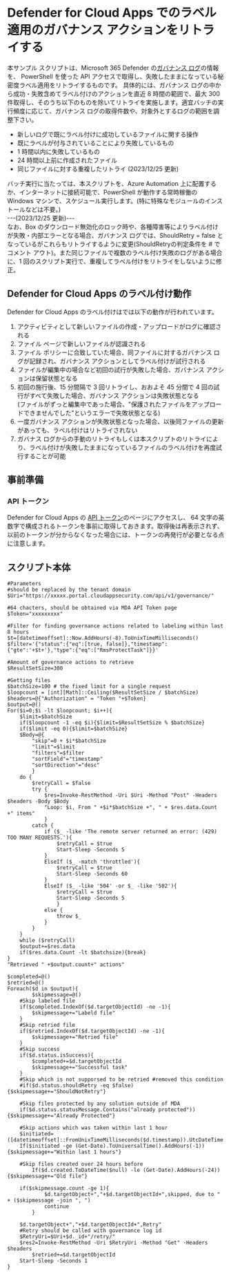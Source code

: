 # Defender for Cloud Apps でのラベル適用のガバナンス アクションをリトライする
本サンプル スクリプトは、Microsoft 365 Defender の[ガバナンス ログ](https://security.microsoft.com/cloudapps/governance-log)の情報を、
PowerShell を使った API アクセスで取得し、失敗したままになっている秘密度ラベル適用をリトライするものです。
具体的には、ガバナンス ログの中から成功・失敗含めてラベル付けのアクションを直近 8 時間の範囲で、最大 300 件取得し、そのうち以下のものを除いてリトライを実施します。適宜バッチの実行頻度に応じて、ガバナンス ログの取得件数や、対象外とするログの範囲を調整下さい。   
- 新しいログで既にラベル付けに成功しているファイルに関する操作
- 既にラベルが付与されていることにより失敗しているもの
- 1 時間以内に失敗しているもの
- 24 時間以上前に作成されたファイル
- 同じファイルに対する重複したリトライ (2023/12/25 更新)

バッチ実行に当たっては、本スクリプトを、Azure Automation 上に配置するか、インターネットに接続可能で、PowerShell が動作する常時稼働の Windows マシンで、スケジュール実行します。(特に特殊なモジュールのインストールなどは不要。)    
---(2023/12/25 更新)---   
なお、Box のダウンロード無効化のロック時や、各種障害等によりラベル付けが失敗・内部エラーとなる場合、ガバナンス ログでは、ShouldRetry = false となっているがこれらもリトライするように変更(ShouldRetryの判定条件を # でコメント アウト)。また同じファイルで複数のラベル付け失敗のログがある場合に、1 回のスクリプト実行で、重複してラベル付けをリトライをしないように修正。
## Defender for Cloud Apps のラベル付け動作
Defender for Cloud Apps のラベル付けはでは以下の動作が行われています。
1. アクティビティとして新しいファイルの作成・アップロードがログに確認される
1. ファイル ページで新しいファイルが認識される
1. ファイル ポリシーに合致していた場合、同ファイルに対するガバナンス ログが記録され、ガバナンス アクションとしてラベル付けが試行される
1. ファイルが編集中の場合など初回の試行が失敗した場合、ガバナンス アクションは保留状態となる
1. 初回の施行後、15 分間隔で 3 回リトライし、おおよそ 45 分間で 4 回の試行がすべて失敗した場合、ガバナンス アクションは失敗状態となる   
   (ファイルがずっと編集中であった場合、"保護されたファイルをアップロードできませんでした"というエラーで失敗状態となる)
1. 一度ガバナンス アクションが失敗状態となった場合、以後同ファイルの更新があっても、ラベル付けはリトライされない
1. ガバナス ログからの手動のリトライもしくは本スクリプトのリトライにより、ラベル付けが失敗したままになっているファイルのラベル付けを再度試行することが可能

## 事前準備
### API トークン
Defender for Cloud Apps の [API トークン](https://security.microsoft.com/cloudapps/settings?tabid=apiTokens)のページにアクセスし、
64 文字の英数字で構成されるトークンを事前に取得しておきます。取得後は再表示されず、以前のトークンが分からなくなった場合には、トークンの再発行が必要となる点に注意します。

## スクリプト本体
````
#Parameters
#should be replaced by the tenant domain
$Uri="https://xxxxx.portal.cloudappsecurity.com/api/v1/governance/"

#64 chacters, should be obtained via MDA API Token page
$Token="xxxxxxxxx"

#Filter for finding governance actions related to labeling within last 8 hours
$t=[datetimeoffset]::Now.AddHours(-8).ToUnixTimeMilliseconds()
$filter='{"status":{"eq":[true, false]},"timestamp":{"gte":'+$t+'},"type":{"eq":["RmsProtectTask"]}}'

#Amount of governance actions to retrieve
$ResultSetSize=300

#Getting files 
$batchSize=100 # the fixed limit for a single request
$loopcount = [int][Math]::Ceiling($ResultSetSize / $batchSize)
$headers=@{"Authorization" = "Token "+$Token}
$output=@()
For($i=0;$i -lt $loopcount; $i++){
	$limit=$batchSize
	if($loopcount -1 -eq $i){$limit=$ResultSetSize % $batchSize}
	if($limit -eq 0){$limit=$batchSize}
	$Body=@{
		"skip"=0 + $i*$batchSize
		"limit"=$limit
		"filters"=$filter
		"sortField"="timestamp"
		"sortDirection"="desc"
		}
	do {
		$retryCall = $false
		try {
			$res=Invoke-RestMethod -Uri $Uri -Method "Post" -Headers $headers -Body $Body
			"Loop: $i, From " +$i*$batchSize +", " + $res.data.Count +" items"
			}
		catch {
			if ($_ -like 'The remote server returned an error: (429) TOO MANY REQUESTS.'){
				$retryCall = $true
				Start-Sleep -Seconds 5
			}
			ElseIf ($_ -match 'throttled'){
				$retryCall = $true
				Start-Sleep -Seconds 60
			}
			ElseIf ($_ -like '504' -or $_ -like '502'){
				$retryCall = $true
				Start-Sleep -Seconds 5
				}
			else {
				throw $_
			}
		}
	}
	while ($retryCall)
	$output+=$res.data
	if($res.data.Count -lt $batchsize){break}
}
"Retrieved " +$output.count+" actions"

$completed=@()
$retried=@()
Foreach($d in $output){
        $skipmessage=@()
	#Skip labeled file
	if($completed.IndexOf($d.targetObjectId) -ne -1){
		$skipmessage+="Labeld file"
	}
	#Skip retried file
	if($retried.IndexOf($d.targetObjectId) -ne -1){
		$skipmessage+="Retried file"
	}
	#Skip success
	if($d.status.isSuccess){
		$completed+=$d.targetObjectId
		$skipmessage+="Successful task"
	}
	#Skip which is not supporsed to be retried #removed this condition
	#if($d.status.shouldRetry -eq $false){$skipmessage+="ShouldNotRetry"}

	#Skip files protected by any solution outside of MDA
	if($d.status.statusMessage.Contains("already protected")){$skipmessage+="Already Protected"}

	#Skip actions which was taken within last 1 hour
	$initiated=([datetimeoffset]::FromUnixTimeMilliseconds($d.timestamp)).UtcDateTime
	If($initiated -ge (Get-Date).ToUniversalTime().AddHours(-1)){$skipmessage+="Within last 1 hours"}

	#Skip files created over 24 hours before
    	If($d.created.ToDateTime($null) -le (Get-Date).AddHours(-24)){$skipmessage+="Old file"}

	if($skipmessage.count -ge 1){
        	$d.targetObject+","+$d.targetObjectId+",skipped, due to " + ($skipmessage -join ", ")
        	continue
        }

	$d.targetObject+","+$d.targetObjectId+",Retry"
	#Retry should be called with governance log id
	$RetryUri=$Uri+$d._id+"/retry/"
	$res2=Invoke-RestMethod -Uri $RetryUri -Method "Get" -Headers $headers
    	$retried+=$d.targetObjectId
	Start-Sleep -Seconds 1
}

````
